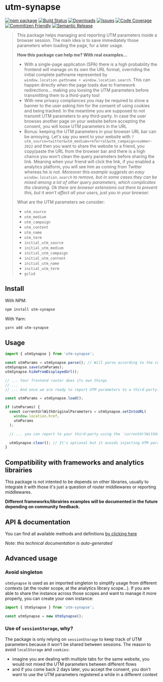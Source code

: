 # utm-synapse

[![npm package][npm-img]][npm-url]
[![Build Status][build-img]][build-url]
[![Downloads][downloads-img]][downloads-url]
[![Issues][issues-img]][issues-url]
[![Code Coverage][codecov-img]][codecov-url]
[![Commitizen Friendly][commitizen-img]][commitizen-url]
[![Semantic Release][semantic-release-img]][semantic-release-url]

> This package helps managing and reporting UTM parameters inside a browser session. The main idea is to save immediately those parameters when loading the page, for a later usage.
>
> **How this package can help me? With real examples...**
>
> - With a single-page application (SPA) there is a high probability the frontend will manage on its own the URL format, overriding the initial complete pathname represented by `window.location.pathname + window.location.search`. This can happen directly when the page loads due to framework redirections... making you loosing the UTM parameters before transmitting them to a third-party tool
> - With new privacy compliances you may be required to show a banner to the user asking him for the consent of using cookies and being tracked. In the meantime you are supposed to not transmit UTM parameters to any third-party. In case the user browses another page on your website before accepting the consent, you will loose UTM parameters in the URL
> - Bonus: keeping the UTM parameters in your browser URL bar can be annoying. Let's say you went to your website with `?utm_source=twitter&utm_medium=referral&utm_campaign=summer-2022` and then you want to share the website to a friend, you copy/paste the URL from the browser bar and there is a high chance you won't clean the query parameters before sharing the link. Meaning when your friend will click the link, if you enabled a analytics platform, you will see him as coming from Twitter whereas he is not. _Moreover this example suggests an easy `window.location.search` to remove, but in some cases they can be mixed among a lot of other query parameters, which complicates the cleaning. Ok there are browser extensions out there to prevent this, but it won't affect all your users, just you in your browser._
>
> What are the UTM parameters we consider:
>
> - `utm_source`
> - `utm_medium`
> - `utm_campaign`
> - `utm_content`
> - `utm_name`
> - `utm_term`
> - `initial_utm_source`
> - `initial_utm_medium`
> - `initial_utm_campaign`
> - `initial_utm_content`
> - `initial_utm_name`
> - `initial_utm_term`
> - `gclid`

## Install

With NPM:

```bash
npm install utm-synapse
```

With Yarn:

```bash
yarn add utm-synapse
```

## Usage

```ts
import { utmSynapse } from 'utm-synapse';

const utmParams = utmSynapse.parse(); // Will parse according to the current URL
utmSynapse.save(utmParams);
utmSynapse.hideFromDisplayedUrl();

// ... Your frontend router does its own things
// ...
// ... And once we are ready to report UTM parameters to a third-party...

const utmParams = utmSynapse.load();

if (utmParams) {
  const currentUrlWithOriginalParameters = utmSynapse.setIntoURL(
    window.location.href,
    utmParams
  );

  // ... you can report to your third-party using the `currentUrlWithOriginalParameters` as "page location" parameter (the naming will depend on your analytics platform)

  utmSynapse.clear(); // It's optional but it avoids injecting UTM params on the next page changes since the data has been reported already (the third-party tool should manage a continuity of session between pages)
}
```

## Compatibility with frameworks and analytics librairies

This package is not intented to be depends on other libraries, usually to integrate it with those it's just a question of router middlewares or reporting middlewares.

**Different frameworks/librairies examples will be documented in the future depending on community feedback.**

## API & documentation

You can find all available methods and definitions [by clicking here](docs/TYPINGS.md)

_Note: this technical documentation is auto-generated_

## Advanced usage

### Avoid singleton

`utmSynapse` is used as an imported singleton to simplify usage from different contexts (at the router scope, at the analytics library scope...). If you are able to share the instance across those scopes and want to manage it more properly, you can create your own instance:

```ts
import { UtmSynapse } from 'utm-synapse';

const utmSynapse = new UtmSynapse();
```

### Use of `sessionStorage`, why?

The package is only relying on `sessionStorage` to keep track of UTM parameters because it won't be shared between sessions. The reason to avoid `localStorage` and `cookies`:

- imagine you are dealing with multiple tabs for the same website, you would not mixed the UTM parameters between different flows
- and if you come back 2 days later, you accept the consent, you don't want to use the UTM parameters registered a while in a different context

[build-img]: https://github.com/sneko/utm-synapse/actions/workflows/release.yml/badge.svg
[build-url]: https://github.com/sneko/utm-synapse/actions/workflows/release.yml
[downloads-img]: https://img.shields.io/npm/dt/utm-synapse
[downloads-url]: https://www.npmtrends.com/utm-synapse
[npm-img]: https://img.shields.io/npm/v/utm-synapse
[npm-url]: https://www.npmjs.com/package/utm-synapse
[issues-img]: https://img.shields.io/github/issues/sneko/utm-synapse
[issues-url]: https://github.com/sneko/utm-synapse/issues
[codecov-img]: https://codecov.io/gh/sneko/utm-synapse/branch/main/graph/badge.svg
[codecov-url]: https://codecov.io/gh/sneko/utm-synapse
[semantic-release-img]: https://img.shields.io/badge/%20%20%F0%9F%93%A6%F0%9F%9A%80-semantic--release-e10079.svg
[semantic-release-url]: https://github.com/semantic-release/semantic-release
[commitizen-img]: https://img.shields.io/badge/commitizen-friendly-brightgreen.svg
[commitizen-url]: http://commitizen.github.io/cz-cli/
